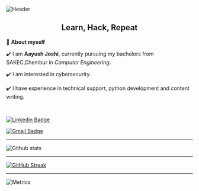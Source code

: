 <!-- README FILE CODE -->
![Header](Aayus.png)

<h2 align=center>Learn, Hack, Repeat</h2>


<!--ABOUT ME CODE-->
🌱 **About myself**<br>

✔️ I am **Aayush Joshi**, currently pursuing my bachelors from SAKEC,Chembur in *Computer Engineering*. <br>

✔️ I am interested in cybersecurity. <br>

✔️ I have experience in technical support, python development and content writing.<br>

<br>

<!-- SOCAIL MEDIA HANDLES -->
[![Linkedin Badge](https://img.shields.io/badge/-AayushJoshi-blue?style=flat-square&logo=Linkedin&logoColor=white&link=https://www.linkedin.com/in/aayushjoshi/)](https://www.linkedin.com/in/aayushjoshi/)

[![Gmail Badge](https://img.shields.io/badge/-aayushj8355@gmail.com-c14438?style=flat-square&logo=Gmail&logoColor=white&link=mailto:aayushj8355@gmail.com)](mailto:aayushj8355@gmail.com)

---

<!-- GITHUB STATISTICS -->
 ![Github stats](https://github-readme-stats.vercel.app/api?username=Aayushjoshi28)  
 
 
 <hr>
 
<!--  CONTRIBUTION AND STREAK BLOCK -->
 [![GitHub Streak](https://github-readme-streak-stats.herokuapp.com/?user=Aayushjoshi28&currStreakNum=2FD3EB&fire=pink&sideLabels=F00&theme=nightowl)](https://git.io/streak-stats)       
        
---
  </code>
</p>


<!-- ![My github stats](https://github-readme-stats.vercel.app/api?username=Aayushjoshi28&show_icons=true&title_color=fff&icon_color=79ff97&text_color=9f9f9f&bg_color=151515&count_private=true&width=40%&align=left) 
<center><img src="https://logimp.files.wordpress.com/2019/01/viral-p-1.gif?w=736&zoom=2" align="right" width="30%"></center>
 -->


![Metrics](https://metrics.lecoq.io/Aayushjoshi28?template=classic&base.activity=0&base.community=0&base.repositories=0&languages=1&stars=1&activity=1&achievements=1&languages.ignored=html&languages.limit=8&languages.sections=most-used&languages.colors=github&languages.threshold=0%25&languages.indepth=false&languages.analysis.timeout=15&languages.categories=markup%2C%20programming&languages.recent.categories=markup%2C%20programming&languages.recent.load=300&languages.recent.days=14&stars.limit=4&activity.limit=7&activity.load=300&activity.days=14&activity.filter=all&activity.visibility=all&activity.timestamps=false&achievements.threshold=C&achievements.secrets=true&achievements.display=detailed&achievements.limit=8&config.timezone=Asia%2FCalcutta)
